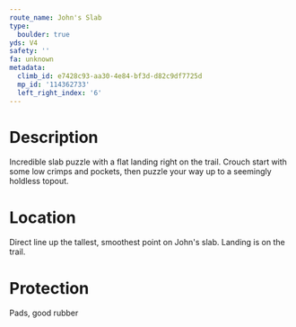 ```yaml
---
route_name: John's Slab
type:
  boulder: true
yds: V4
safety: ''
fa: unknown
metadata:
  climb_id: e7428c93-aa30-4e84-bf3d-d82c9df7725d
  mp_id: '114362733'
  left_right_index: '6'
---
```

# Description
Incredible slab puzzle with a flat landing right on the trail. Crouch start with some low crimps and pockets, then puzzle your way up to a seemingly holdless topout.

# Location
Direct line up the tallest, smoothest point on John's slab. Landing is on the trail.

# Protection
Pads, good rubber
